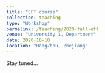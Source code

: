 ```yaml
---
title: "EFT course"
collection: teaching
type: "Workshop"
permalink: /teaching/2020-fall-eft
venue: "University 1, Department"
date: 2020-10-10
location: "HangZhou, Zhejiang"
---
```


Stay tuned...